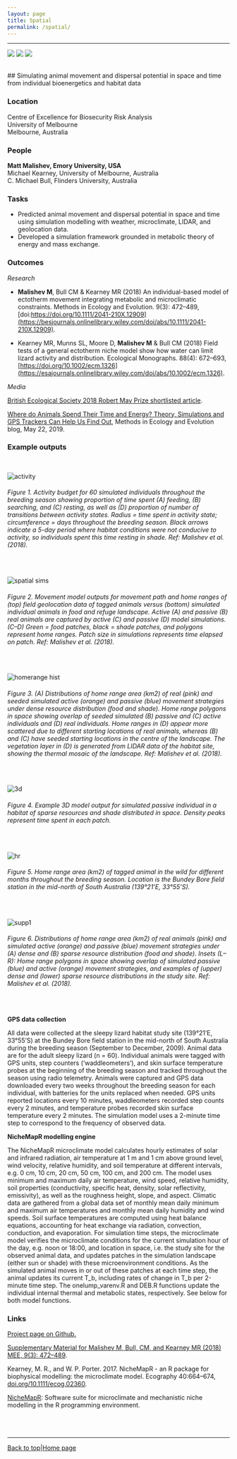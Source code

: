 ```yaml
---
layout: page
title: Spatial
permalink: /spatial/
---
```

<a id="top"></a>

******
![](spatial/spatial_header.gif) ![](spatial/spatial_header.gif) ![](spatial/spatial_header.gif)  

<br>
## Simulating animal movement and dispersal potential in space and time from individual bioenergetics and habitat data          

### Location

Centre of Excellence for Biosecurity Risk Analysis   
University of Melbourne  
Melbourne, Australia       

### People

**Matt Malishev, Emory University, USA**  
Michael Kearney, University of Melbourne, Australia  
C. Michael Bull, Flinders University, Australia    
  
### Tasks

* Predicted animal movement and dispersal potential in space and time using simulation modelling with weather, microclimate, LIDAR, and geolocation data.       
* Developed a simulation framework grounded in metabolic theory of energy and mass exchange.           

### Outcomes

_Research_  

* **Malishev M**, Bull CM & Kearney MR (2018) An individual-based model of ectotherm movement integrating metabolic and microclimatic constraints. Methods in Ecology and Evolution. 9(3): 472–489, [doi:https://doi.org/10.1111/2041-210X.12909](https://besjournals.onlinelibrary.wiley.com/doi/abs/10.1111/2041-210X.12909).        

* Kearney MR, Munns SL, Moore D, **Malishev M** & Bull CM (2018) Field tests of a general ectotherm niche model show how water can limit lizard activity and distribution. Ecological Monographs. 88(4): 672–693, [https://doi.org/10.1002/ecm.1326](https://esajournals.onlinelibrary.wiley.com/doi/abs/10.1002/ecm.1326).       

_Media_  

[British Ecological Society 2018 Robert May Prize shortlisted article](https://besjournals.onlinelibrary.wiley.com/doi/toc/10.1111/(ISSN)2041-210x.ECRAward2018).    

[Where do Animals Spend Their Time and Energy? Theory, Simulations and GPS Trackers Can Help Us Find Out](https://methodsblog.com/2019/05/22/movement-metabolism-microclimate/), Methods in Ecology and Evolution blog, May 22, 2019.  

### Example outputs  
<br>

![activity](spatial/spatial1.jpg)  
###### Figure 1. Activity budget for 60 simulated individuals throughout the breeding season showing proportion of time spent (A) feeding, (B) searching, and (C) resting, as well as (D) proportion of number of transitions between activity states. Radius = time spent in activity state; circumference = days throughout the breeding season. Black arrows indicate a 5-day period where habitat conditions were not conducive to activity, so individuals spent this time resting in shade. Ref: Malishev et al. (2018).   
<br>  

![spatial sims](spatial/spatial2.jpg)
###### Figure 2. Movement model outputs for movement path and home ranges of (top) field geolocation data of tagged animals versus (bottom) simulated individual animals in food and refuge landscape. Active (A) and passive (B) real animals are captured by active (C) and passive (D) model simulations. (C–D) Green = food patches, black = shade patches, and polygons represent home ranges. Patch size in simulations represents time elapsed on patch. Ref: Malishev et al. (2018).  
<br>  

![homerange hist](spatial/spatial3.jpg)
###### Figure 3. (A) Distributions of home range area (km2) of real (pink) and seeded simulated active (orange) and passive (blue) movement strategies under dense resource distribution (food and shade). Home range polygons in space showing overlap of seeded simulated (B) passive and (C) active individuals and (D) real individuals. Home ranges in (D) appear more scattered due to different starting locations of real animals, whereas (B) and (C) have seeded starting locations in the centre of the landscape. The vegetation layer in (D) is generated from LIDAR data of the habitat site, showing the thermal mosaic of the landscape. Ref: Malishev et al. (2018).
<br>  

![3d](spatial/spatial4.png)
###### Figure 4. Example 3D model output for simulated passive individual in a habitat of sparse resources and shade distributed in space. Density peaks represent time spent in each patch.  
<br>  

![hr](spatial/spatial5.png)
###### Figure 5. Home range area (km2) of tagged animal in the wild for different months throughout the breeding season. Location is the Bundey Bore field station in the mid-north of South Australia (139°21’E, 33°55’S).   
<br>  

![supp1](spatial/spatial6.png)
###### Figure 6. Distributions of home range area (km2) of real animals (pink) and simulated active (orange) and passive (blue) movement strategies under (A) dense and (B) sparse resource distribution (food and shade). Insets (L–R): Home range polygons in space showing overlap of simulated passive (blue) and active (orange) movement strategies, and examples of (upper) dense and (lower) sparse resource distributions in the study site. Ref: Malishev et al. (2018).   
<br> 

**GPS data collection**   

All data were collected at the sleepy lizard habitat study site (139°21’E, 33°55’S) at the Bundey Bore field station in the mid-north of South Australia during the breeding season (September to December, 2009). Animal data are for the adult sleepy lizard (n = 60). Individual animals were tagged with GPS units, step counters (‘waddleometers’), and skin surface temperature probes at the beginning of the breeding season and tracked throughout the season using radio telemetry. Animals were captured and GPS data downloaded every two weeks throughout the breeding season for each individual, with batteries for the units replaced when needed. GPS units reported locations every 10 minutes, waddleometers recorded step counts every 2 minutes, and temperature probes recorded skin surface temperature every 2 minutes. The simulation model uses a 2-minute time step to correspond to the frequency of observed data.     

**NicheMapR modelling engine**  

The NicheMapR microclimate model calculates hourly estimates of solar and infrared radiation, air temperature at 1 m and 1 cm above ground level, wind velocity, relative humidity, and soil temperature at different intervals, e.g. 0 cm, 10 cm, 20 cm, 50 cm, 100 cm, and 200 cm. The model uses minimum and maximum daily air temperature, wind speed, relative humidity, soil properties (conductivity, specific heat, density, solar reflectivity, emissivity), as well as the roughness height, slope, and aspect. Climatic data are gathered from a global data set of monthly mean daily minimum and maximum air temperatures and monthly mean daily humidity and wind speeds. Soil surface temperatures are computed using heat balance equations, accounting for heat exchange via radiation, convection, conduction, and evaporation.
For simulation time steps, the microclimate model verifies the microclimate conditions for the current simulation hour of the day, e.g. noon or 18:00, and location in space, i.e. the study site for the observed animal data, and updates patches in the simulation landscape (either sun or shade) with these microenvironment conditions. As the simulated animal moves in or out of these patches at each time step, the animal updates its current T_b, including rates of change in T_b per 2-minute time step.
The onelump_varenv.R and DEB.R functions update the individual internal thermal and metabolic states, respectively. See below for both model functions.


### Links  

[Project page on Github.](https://github.com/darwinanddavis/Sleepy_IBM)      

[Supplementary Material for Malishev M, Bull, CM, and Kearney MR (2018) MEE, 9(3): 472–489](https://github.com/darwinanddavis/MalishevBullKearney).    

Kearney, M. R., and W. P. Porter. 2017. NicheMapR - an R package for biophysical modelling: the microclimate model. Ecography 40:664–674, [doi.org/10.1111/ecog.02360](https://onlinelibrary.wiley.com/doi/full/10.1111/ecog.02360).         

[NicheMapR](https://mrke.github.io/): Software suite for microclimate and mechanistic niche modelling in the R programming environment.    
<br>  
<br>

******  

[Back to top](#top)|[Home page](./index.md)
